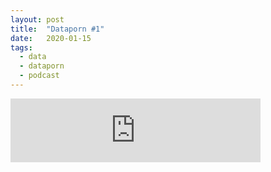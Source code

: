 ```yaml
---
layout: post
title:  "Dataporn #1"
date:   2020-01-15
tags:
  - data
  - dataporn
  - podcast
---
```

<iframe src="https://anchor.fm/dataporn/embed/episodes/Dataporn-1-Timelime--porno-e-conoscenza-ea6l0u" height="102px" width="400px" frameborder="0" scrolling="no"></iframe>

